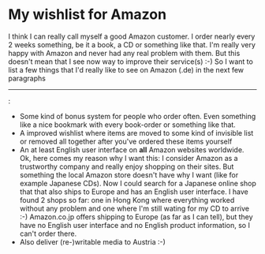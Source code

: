 # My wishlist for Amazon

I think I can really call myself a good Amazon customer. I order nearly every 2 weeks something, be it a book, a CD or something like that. I'm really very happy with Amazon and never had any real problem with them. But this doesn't mean that I see now way to improve their service(s) :-) So I want to list a few things that I'd really like to see on Amazon (.de) in the next few paragraphs

-------------------------------

:

* Some kind of bonus system for people who order often. Even something like a nice bookmark with every book-order or something like that.
* A improved wishlist where items are moved to some kind of invisible list or removed all together after you've ordered these items yourself
* An at least English user interface on <strong>all</strong> Amazon websites worldwide. Ok, here comes my reason why I want this: I consider Amazon as a trustworthy company and really enjoy shopping on their sites. But something the local Amazon store doesn't have why I want (like for example Japanese CDs). Now I could search for a Japanese online shop that that also ships to Europe and has an English user interface. I have found 2 shops so far: one in Hong Kong where everything worked without any problem and one where I'm still wating for my CD to arrive :-) Amazon.co.jp offers shipping to Europe (as far as I can tell), but they have no English user interface and no English product information, so I can't order there.
* Also deliver (re-)writable media to Austria :-)